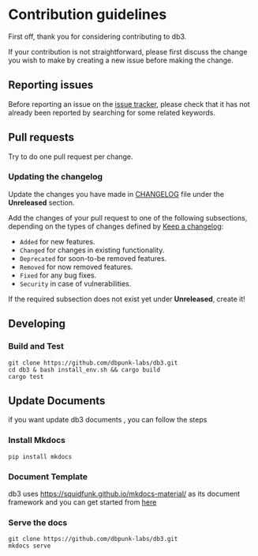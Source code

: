 # Contribution guidelines

First off, thank you for considering contributing to db3.

If your contribution is not straightforward, please first discuss the change you
wish to make by creating a new issue before making the change.

## Reporting issues

Before reporting an issue on the
[issue tracker](https://github.com/dbpunk-labs/db3/issues),
please check that it has not already been reported by searching for some related
keywords.

## Pull requests

Try to do one pull request per change.

### Updating the changelog

Update the changes you have made in
[CHANGELOG](https://github.com/dbpunk-labs/db3/blob/main/CHANGELOG.md)
file under the **Unreleased** section.

Add the changes of your pull request to one of the following subsections,
depending on the types of changes defined by
[Keep a changelog](https://keepachangelog.com/en/1.0.0/):

- `Added` for new features.
- `Changed` for changes in existing functionality.
- `Deprecated` for soon-to-be removed features.
- `Removed` for now removed features.
- `Fixed` for any bug fixes.
- `Security` in case of vulnerabilities.

If the required subsection does not exist yet under **Unreleased**, create it!

## Developing

### Build and Test

```shell
git clone https://github.com/dbpunk-labs/db3.git
cd db3 & bash install_env.sh && cargo build
cargo test
```

## Update Documents

if you want update db3 documents , you can follow the steps

### Install Mkdocs

```shell
pip install mkdocs
```
### Document Template

db3 uses https://squidfunk.github.io/mkdocs-material/ as its document framework and you can get started from [here](https://squidfunk.github.io/mkdocs-material/getting-started/)

### Serve the docs

```shell
git clone https://github.com/dbpunk-labs/db3.git
mkdocs serve
```

